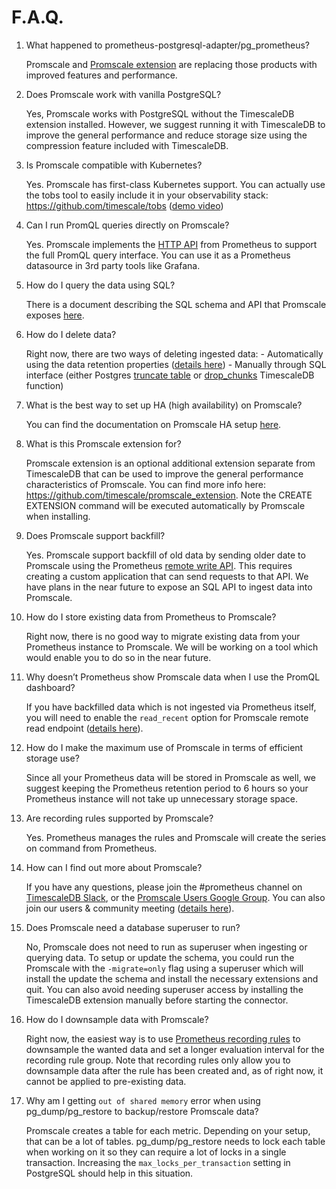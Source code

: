 # F.A.Q.
1. What happened to prometheus-postgresql-adapter/pg_prometheus?

    Promscale and [Promscale extension](https://github.com/timescale/promscale_extension) are replacing those products with improved features and performance.

2. Does Promscale work with vanilla PostgreSQL?

    Yes, Promscale works with PostgreSQL without the TimescaleDB extension installed. However, we suggest running it with TimescaleDB to improve the general performance and reduce storage size using the compression feature included with TimescaleDB. 

3. Is Promscale compatible with Kubernetes?

    Yes. Promscale has first-class Kubernetes support. You can actually use the tobs tool to easily include it in your observability stack: https://github.com/timescale/tobs ([demo video](https://www.youtube.com/watch?v=MSvBsXOI1ks))

4. Can I run PromQL queries directly on Promscale?

    Yes. Promscale implements the [HTTP API](https://prometheus.io/docs/prometheus/latest/querying/api/) from Prometheus to support the full PromQL query interface. You can use it as a Prometheus datasource in 3rd party tools like Grafana.

5. How do I query the data using SQL?

    There is a document describing the SQL schema and API that Promscale exposes [here](https://github.com/timescale/promscale/blob/master/docs/sql_schema.md).

6. How do I delete data?

    Right now, there are two ways of deleting ingested data:
        - Automatically using the data retention properties ([details here](https://github.com/timescale/promscale/blob/master/docs/sql_schema.md#data-retention))
        - Manually through SQL interface (either Postgres [truncate table](https://www.postgresql.org/docs/current/sql-truncate.html) or [drop_chunks](https://docs.timescale.com/latest/api#drop_chunks) TimescaleDB function)

7. What is the best way to set up HA (high availability) on Promscale?

    You can find the documentation on Promscale HA setup [here](https://github.com/timescale/promscale/blob/master/docs/high-avaliability/prometheus-HA.md).

8. What is this Promscale extension for?

    Promscale extension is an optional additional extension separate from TimescaleDB that can be used to improve the general performance characteristics of Promscale. You can find more info here: https://github.com/timescale/promscale_extension. Note the CREATE EXTENSION command will be executed automatically by Promscale when installing.

9. Does Promscale support backfill?

    Yes. Promscale support backfill of old data by sending older date to Promscale using the Prometheus [remote write API](https://prometheus.io/docs/prometheus/latest/storage/#remote-storage-integrations). This requires creating a custom application that can send requests to that API. We have plans in the near future to expose an SQL API to ingest data into Promscale.

10. How do I store existing data from Prometheus to Promscale?

    Right now, there is no good way to migrate existing data from your Prometheus instance to Promscale. We will be working on a tool which would enable you to do so in the near future.

11. Why doesn’t Prometheus show Promscale data when I use the PromQL dashboard?

    If you have backfilled data which is not ingested via Prometheus itself, you will need to enable the `read_recent` option for Promscale remote read endpoint ([details here](https://prometheus.io/docs/prometheus/latest/configuration/configuration/#remote_read)).

12. How do I make the maximum use of Promscale in terms of efficient storage use? 

    Since all your Prometheus data will be stored in Promscale as well, we suggest keeping the Prometheus retention period to 6 hours so your Prometheus instance will not take up unnecessary storage space.

13. Are recording rules supported by Promscale? 

    Yes. Prometheus manages the rules and Promscale will create the series on command from Prometheus.

14. How can I find out more about Promscale?

    If you have any questions, please join the #prometheus channel on [TimescaleDB Slack](https://slack.timescale.com/), or the [Promscale Users Google Group](https://groups.google.com/forum/#!forum/promscale-users). You can also join our users & community meeting ([details here](https://tsdb.co/promscale-agenda)).

15. Does Promscale need a database superuser to run?

    No, Promscale does not need to run as superuser when ingesting or querying data. To setup or update the schema, you could run the Promscale with the `-migrate=only` flag using a superuser which will install the update the schema and install the necessary extensions and quit. You can also avoid needing superuser access by installing the TimescaleDB extension manually before starting the connector.

16. How do I downsample data with Promscale?

    Right now, the easiest way is to use [Prometheus recording rules](https://prometheus.io/docs/prometheus/latest/configuration/recording_rules/) to downsample the wanted data and set a longer evaluation interval for the recording rule group. Note that recording rules only allow you to downsample data after the rule has been created and, as of right now, it cannot be applied to pre-existing data.

17. Why am I getting `out of shared memory` error when using pg_dump/pg_restore to backup/restore Promscale data?

    Promscale creates a table for each metric. Depending on your setup, that can be a lot of tables. pg_dump/pg_restore needs to lock each table when working on it so they can require a lot of locks in a single transaction. Increasing the `max_locks_per_transaction` setting in PostgreSQL should help in this situation.

